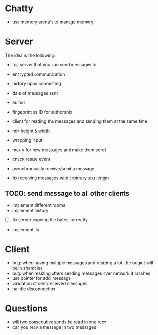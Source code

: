 # Chatty
- use memory arena's to manage memory

# Server
The idea is the following:
- tcp server that you can send messages to
- encrypted communication
- history upon connecting
- date of messages sent
- author
- fingeprint as ID for authorship
- client for reading the messages and sending them at the same time

- min height & width
- wrapping input
- max y for new messages and make them scroll
- check resize event
- asynchronously receive/send a message
- fix receiving messages with arbitrary text length

## TODO: send message to all other clients
- implement different rooms
- implement history
 - [ ] fix server copying the bytes correctly
- implement tls


# Client
- bug: when having multiple messages and resizing a lot, the output will be in shambles
- bug: when resizing afters sending messages over network it crashes
- use pointer for add_message
- validation of sent/received messages
- handle disconnection

# Questions
- will two consecutive sends be read in one recv
- can you recv a message in two messages
